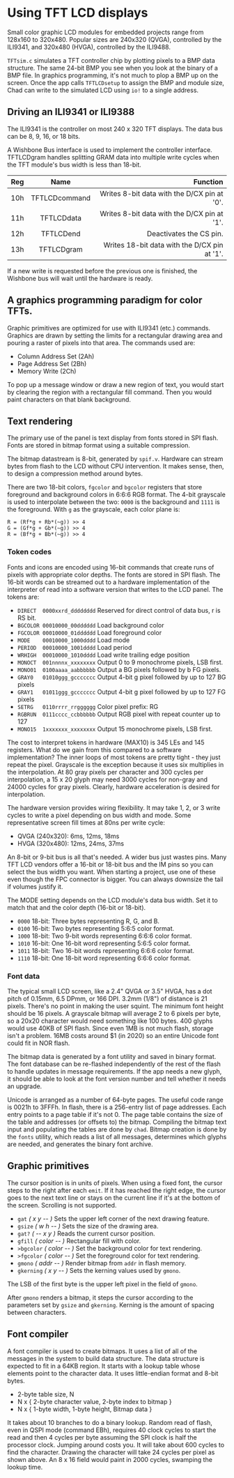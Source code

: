 # Using TFT LCD displays

Small color graphic LCD modules for embedded projects range from 128x160
to 320x480. Popular sizes are 240x320 (QVGA), controlled by the ILI9341,
and 320x480 (HVGA), controlled by the ILI9488.

`TFTsim.c` simulates a TFT controller chip by plotting pixels to a BMP data
structure. The same 24-bit BMP you see when you look at the binary of a BMP
file. In graphics programming, it's not much to plop a BMP up on the screen.
Once the app calls `TFTLCDsetup` to assign the BMP and module size,
Chad can write to the simulated LCD using `io!` to a single address.

## Driving an ILI9341 or ILI9388

The ILI9341 is the controller on most 240 x 320 TFT displays.
The data bus can be 8, 9, 16, or 18 bits.

A Wishbone Bus interface is used to implement the controller interface.
TFTLCDgram handles splitting GRAM data into multiple write cycles when the
TFT module's bus width is less than 18-bit.

|Reg|Name         |Function                                    |
|---|:-----------:|-------------------------------------------:|
|10h|TFTLCDcommand|Writes 8-bit data with the D/CX pin at '0'. |
|11h|TFTLCDdata   |Writes 8-bit data with the D/CX pin at '1'. |
|12h|TFTLCDend    |Deactivates the CS pin.                     |
|13h|TFTLCDgram   |Writes 18-bit data with the D/CX pin at '1'.|

If a new write is requested before the previous one is finished, the Wishbone
bus will wait until the hardware is ready.

## A graphics programming paradigm for color TFTs.

Graphic primitives are optimized for use with ILI9341 (etc.) commands.
Graphics are drawn by setting the limits for a rectangular drawing area and
pouring a raster of pixels into that area. The commands used are:

- Column Address Set (2Ah)
- Page Address Set (2Bh)
- Memory Write (2Ch)

To pop up a message window or draw a new region of text, you would start by
clearing the region with a rectangular fill command.
Then you would paint characters on that blank background.

## Text rendering

The primary use of the panel is text display from fonts stored in SPI flash.
Fonts are stored in bitmap format using a suitable compression.

The bitmap datastream is 8-bit, generated by `spif.v`. Hardware can stream bytes
from flash to the LCD without CPU intervention. It makes sense, then, to design
a compression method around bytes.

There are two 18-bit colors, `fgcolor` and `bgcolor` registers that store
foreground and background colors in 6:6:6 RGB format.
The 4-bit grayscale is used to interpolate between the two:
`0000` is the background and `1111` is the foreground.
With `g` as the grayscale, each color plane is:

```
R = (Rf*g + Rb*(~g)) >> 4
G = (Gf*g + Gb*(~g)) >> 4
R = (Bf*g + Bb*(~g)) >> 4
```

### Token codes

Fonts and icons are encoded using 16-bit commands that create runs of pixels
with appropriate color depths. The fonts are stored in SPI flash.
The 16-bit words can be streamed out to a hardware implementation of the interpreter
of read into a software version that writes to the LCD panel. The tokens are:

- `DIRECT  0000xxrd_dddddddd`  Reserved for direct control of data bus, r is RS bit.
- `BGCOLOR 00010000_00dddddd`  Load background color
- `FGCOLOR 00010000_01dddddd`  Load foreground color
- `MODE    00010000_1000dddd`  Load mode
- `PERIOD  00010000_1001dddd`  Load period
- `WRHIGH  00010000_1010dddd`  Load write trailing edge position
- `MONOCT  001nnnnx_xxxxxxxx`  Output 0 to 9 monochrome pixels, LSB first.
- `MONO01  0100aaaa_aabbbbbb`  Output a BG pixels followed by b FG pixels.
- `GRAY0   01010ggg_gccccccc`  Output 4-bit g pixel followed by up to 127 BG pixels
- `GRAY1   01011ggg_gccccccc`  Output 4-bit g pixel followed by up to 127 FG pixels
- `SETRG   0110rrrr_rrgggggg`  Color pixel prefix: RG
- `RGBRUN  0111cccc_ccbbbbbb`  Output RGB pixel with repeat counter up to 127
- `MONO15  1xxxxxxx_xxxxxxxx`  Output 15 monochrome pixels, LSB first.

The cost to interpret tokens in hardware (MAX10) is 345 LEs and 145 registers.
What do we gain from this compared to a software implementation?
The inner loops of most tokens are pretty tight - they just repeat the pixel.
Grayscale is the exception because it uses six multiplies in the interpolation.
At 80 gray pixels per character and 300 cycles per interpolation, a 15 x 20 glyph
may need 3000 cycles for non-gray and 24000 cycles for gray pixels.
Clearly, hardware acceleration is desired for interpolation.

The hardware version provides wiring flexibility.
It may take 1, 2, or 3 write cycles to write a pixel depending on bus width and mode.
Some representative screen fill times at 80ns per write cycle:

- QVGA (240x320): 6ms, 12ms, 18ms
- HVGA (320x480): 12ms, 24ms, 37ms

An 8-bit or 9-bit bus is all that's needed. A wider bus just wastes pins.
Many TFT LCD vendors offer a 16-bit or 18-bit bus and the IM pins so you can
select the bus width you want. When starting a project, use one of these even
though the FPC connector is bigger. You can always downsize the tail if volumes
justify it.

The MODE setting depends on the LCD module's data bus width.
Set it to match that and the color depth (16-bit or 18-bit).

- `0000` 18-bit: Three bytes representing R, G, and B.
- `0100` 16-bit: Two bytes representing 5:6:5 color format.
- `1000` 18-bit: Two 9-bit words representing 6:6:6 color format.
- `1010` 16-bit: One 16-bit word representing 5:6:5 color format.
- `1011` 18-bit: Two 16-bit words representing 6:6:6 color format.
- `1110` 18-bit: One 18-bit word representing 6:6:6 color format.

### Font data

The typical small LCD screen, like a 2.4" QVGA or 3.5" HVGA,
has a dot pitch of 0.15mm, 6.5 DPmm, or 166 DPI.
3.2mm (1/8") of distance is 21 pixels.
There's no point in making the user squint.
The minimum font height should be 16 pixels.
A grayscale bitmap will average 2 to 6 pixels per byte, so a 20x20
character would need something like 100 bytes. 400 glyphs would use 40KB
of SPI flash. Since even 1MB is not much flash, storage isn't a problem.
16MB costs around $1 (in 2020) so an entire Unicode font could fit in NOR flash.

The bitmap data is generated by a font utility and saved in binary format.
The font database can be re-flashed independently of the rest of the flash
to handle updates in message requirements. If the app needs a new glyph, it should
be able to look at the font version number and tell whether it needs an upgrade.

Unicode is arranged as a number of 64-byte pages.
The useful code range is 0021h to 3FFFh.
In flash, there is a 256-entry list of page addresses.
Each entry points to a page table if it's not 0.
The page table contains the size of the table and 
addresses (or offsets to) the bitmap.
Compiling the bitmap text input and populating the tables are done by `chad`.
Bitmap creation is done by the `fonts` utility, which reads a list of all messages,
determines which glyphs are needed, and generates the binary font archive.

## Graphic primitives

The cursor position is in units of pixels. 
When using a fixed font, the cursor steps to the right after each `emit`.
If it has reached the right edge, the cursor goes to the next text line
or stays on the current line if it's at the bottom of the screen.
Scrolling is not supported.

- `gat` *( x y -- )* Sets the upper left corner of the next drawing feature.
- `gsize` *( w h -- )* Sets the size of the drawing area.
- `gat?` *( -- x y )* Reads the current cursor position.
- `gfill` *( color -- )* Rectangular fill with color.
- `>bgcolor` *( color -- )* Set the background color for text rendering.
- `>fgcolor` *( color -- )* Set the foreground color for text rendering.
- `gmono` *( addr -- )* Render bitmap from `addr` in flash memory.
- `gkerning` *( x y -- )* Sets the kerning values used by `gmono`.

The LSB of the first byte is the upper left pixel in the field of `gmono`.

After `gmono` renders a bitmap, it steps the cursor according to the
parameters set by `gsize` and `gkerning`.
Kerning is the amount of spacing between characters.

## Font compiler

A font compiler is used to create bitmaps.
It uses a list of all of the messages in the system to build data structure.
The data structure is expected to fit in a 64KB region.
It starts with a lookup table whose elements point to the character data.
It uses little-endian format and 8-bit bytes.

- 2-byte table size, N
- N x { 2-byte character value, 2-byte index to bitmap }
- N x { 1-byte width, 1-byte height, Bitmap data }

It takes about 10 branches to do a binary lookup.
Random read of flash, even in QSPI mode (command EBh),
requires 40 clock cycles to start the read and then 4 cycles per byte
assuming the SPI clock is half the processor clock.
Jumping around costs you.
It will take about 600 cycles to find the character.
Drawing the character will take 24 cycles per pixel as shown above.
An 8 x 16 field would paint in 2000 cycles, swamping the lookup time.






